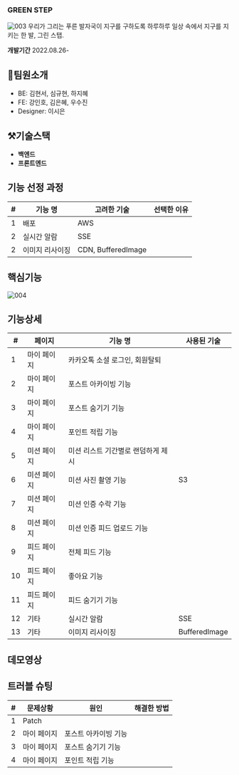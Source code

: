 ### GREEN STEP
![003](https://user-images.githubusercontent.com/108536712/190843747-b6555f56-30e2-452d-9279-c25f704570bc.png)
우리가 그리는 푸른 발자국이 지구를 구하도록 
하루하루 일상 속에서 지구를 지키는 한 발, 그린 스탭. 


**개발기간**
2022.08.26-

## 👥팀원소개
- BE: 김현서, 심규현, 하지혜
- FE: 강인호, 김은혜, 우수진
- Designer: 이시은

## ⚒️기술스택

- **백엔드**
- **프론트엔드**

## 기능 선정 과정
| # | 기능 명 | 고려한 기술 | 선택한 이유 |   
|---|---|---|---|
| 1 |  배포 | AWS  |   |   
| 2 |  실시간 알람 | SSE  |   |   
| 2 |  이미지 리사이징 | CDN, BufferedImage  |   |  


## 핵심기능
![004](https://user-images.githubusercontent.com/108536712/190843752-6c950e4e-0f9c-49b0-8795-d70d40abcb5e.png)

## 기능상세
| # | 페이지 | 기능 명 | 사용된 기술 |   
|---|---|---|---|
| 1 |  마이 페이지 | 카카오톡 소셜 로그인, 회원탈퇴  |   |   
| 2 |  마이 페이지 | 포스트 아카이빙 기능  |   |   
| 3 |  마이 페이지 | 포스트 숨기기 기능  |   |  
| 4 |  마이 페이지 | 포인트 적립 기능 |   |   
| 5 | 미션 페이지  | 미션 리스트 기간별로 랜덤하게 제시  |   |   
| 6 | 미션 페이지  | 미션 사진 촬영 기능  | S3 |   
| 7 | 미션 페이지  | 미션 인증 수락 기능  |   |   
| 8 | 미션 페이지  | 미션 인증 피드 업로드 기능  |   |   
| 9 | 피드 페이지  | 전체 피드 기능  |   |   
| 10 | 피드 페이지  | 좋아요 기능  |   |   
| 11 | 피드 페이지  | 피드 숨기기 기능  |   |   
| 12 | 기타  | 실시간 알람  |  SSE |   
| 13 | 기타  | 이미지 리사이징  |  BufferedImage |   




## 데모영상


## 트러블 슈팅

| # | 문제상황 | 원인 | 해결한 방법 |   
|---|---|---|---|
| 1 |  Patch |   |   |   
| 2 |  마이 페이지 | 포스트 아카이빙 기능  |   |   
| 3 |  마이 페이지 | 포스트 숨기기 기능  |   |  
| 4 |  마이 페이지 | 포인트 적립 기능 |   |  
